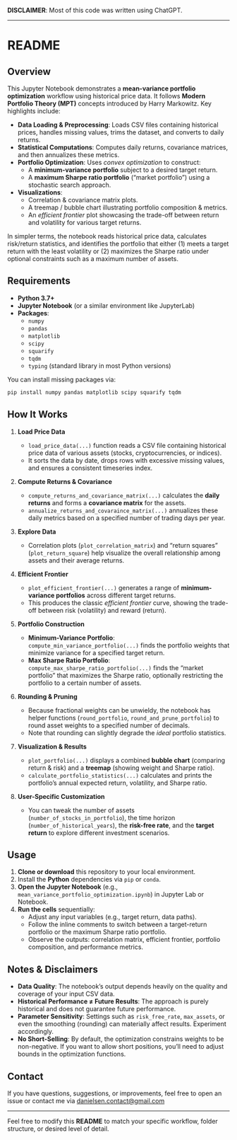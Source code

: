 **DISCLAIMER**: Most of this code was written using ChatGPT.

---

# README

## Overview
This Jupyter Notebook demonstrates a **mean-variance portfolio optimization** workflow using historical price data. It follows **Modern Portfolio Theory (MPT)** concepts introduced by Harry Markowitz. Key highlights include:

- **Data Loading & Preprocessing**: Loads CSV files containing historical prices, handles missing values, trims the dataset, and converts to daily returns.
- **Statistical Computations**: Computes daily returns, covariance matrices, and then annualizes these metrics.
- **Portfolio Optimization**: Uses *convex optimization* to construct:
  - A **minimum-variance portfolio** subject to a desired target return.
  - A **maximum Sharpe ratio portfolio** (“market portfolio”) using a stochastic search approach.
- **Visualizations**:  
  - Correlation & covariance matrix plots.  
  - A treemap / bubble chart illustrating portfolio composition & metrics.  
  - An *efficient frontier* plot showcasing the trade-off between return and volatility for various target returns.  

In simpler terms, the notebook reads historical price data, calculates risk/return statistics, and identifies the portfolio that either (1) meets a target return with the least volatility or (2) maximizes the Sharpe ratio under optional constraints such as a maximum number of assets.

## Requirements
- **Python 3.7+**
- **Jupyter Notebook** (or a similar environment like JupyterLab)
- **Packages**:
  - `numpy`
  - `pandas`
  - `matplotlib`
  - `scipy`
  - `squarify`
  - `tqdm`
  - `typing` (standard library in most Python versions)
  
You can install missing packages via:

```bash
pip install numpy pandas matplotlib scipy squarify tqdm
```

## How It Works

1. **Load Price Data**  
   - `load_price_data(...)` function reads a CSV file containing historical price data of various assets (stocks, cryptocurrencies, or indices).
   - It sorts the data by date, drops rows with excessive missing values, and ensures a consistent timeseries index.

2. **Compute Returns & Covariance**  
   - `compute_returns_and_covariance_matrix(...)` calculates the **daily returns** and forms a **covariance matrix** for the assets.
   - `annualize_returns_and_covaraince_matrix(...)` annualizes these daily metrics based on a specified number of trading days per year.

3. **Explore Data**  
   - Correlation plots (`plot_correlation_matrix`) and “return squares” (`plot_return_square`) help visualize the overall relationship among assets and their average returns.

4. **Efficient Frontier**  
   - `plot_efficient_frontier(...)` generates a range of **minimum-variance portfolios** across different target returns.  
   - This produces the classic *efficient frontier* curve, showing the trade-off between risk (volatility) and reward (return).

5. **Portfolio Construction**  
   - **Minimum-Variance Portfolio**:  
     `compute_min_variance_portfolio(...)` finds the portfolio weights that minimize variance for a specified target return.
   - **Max Sharpe Ratio Portfolio**:  
     `compute_max_sharpe_ratio_portfolio(...)` finds the “market portfolio” that maximizes the Sharpe ratio, optionally restricting the portfolio to a certain number of assets.

6. **Rounding & Pruning**  
   - Because fractional weights can be unwieldy, the notebook has helper functions (`round_portfolio`, `round_and_prune_portfolio`) to round asset weights to a specified number of decimals.  
   - Note that rounding can slightly degrade the *ideal* portfolio statistics.

7. **Visualization & Results**  
   - `plot_portfolio(...)` displays a combined **bubble chart** (comparing return & risk) and a **treemap** (showing weight and Sharpe ratio).
   - `calculate_portfolio_statistics(...)` calculates and prints the portfolio’s annual expected return, volatility, and Sharpe ratio.

8. **User-Specific Customization**  
   - You can tweak the number of assets (`number_of_stocks_in_portfolio`), the time horizon (`number_of_historical_years`), the **risk-free rate**, and the **target return** to explore different investment scenarios.

## Usage
1. **Clone or download** this repository to your local environment.
2. Install the **Python** dependencies via `pip` or `conda`.
3. **Open the Jupyter Notebook** (e.g., `mean_variance_portfolio_optimization.ipynb`) in Jupyter Lab or Notebook.
4. **Run the cells** sequentially:
   - Adjust any input variables (e.g., target return, data paths).
   - Follow the inline comments to switch between a target-return portfolio or the maximum Sharpe ratio portfolio.
   - Observe the outputs: correlation matrix, efficient frontier, portfolio composition, and performance metrics.

## Notes & Disclaimers
- **Data Quality**: The notebook’s output depends heavily on the quality and coverage of your input CSV data.  
- **Historical Performance ≠ Future Results**: The approach is purely historical and does not guarantee future performance.  
- **Parameter Sensitivity**: Settings such as `risk_free_rate`, `max_assets`, or even the smoothing (rounding) can materially affect results. Experiment accordingly.  
- **No Short-Selling**: By default, the optimization constrains weights to be non-negative. If you want to allow short positions, you’ll need to adjust bounds in the optimization functions.

## Contact
If you have questions, suggestions, or improvements, feel free to open an issue or contact me via danielsen.contact@gmail.com

---

Feel free to modify this **README** to match your specific workflow, folder structure, or desired level of detail.
